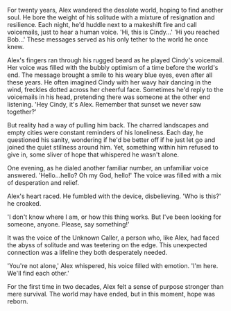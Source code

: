For twenty years, Alex wandered the desolate world, hoping to find another soul. He bore the weight of his solitude with a mixture of resignation and resilience. Each night, he'd huddle next to a makeshift fire and call voicemails, just to hear a human voice. 'Hi, this is Cindy...' 'Hi you reached Bob...' These messages served as his only tether to the world he once knew.

Alex's fingers ran through his rugged beard as he played Cindy's voicemail. Her voice was filled with the bubbly optimism of a time before the world's end. The message brought a smile to his weary blue eyes, even after all these years. He often imagined Cindy with her wavy hair dancing in the wind, freckles dotted across her cheerful face. Sometimes he'd reply to the voicemails in his head, pretending there was someone at the other end listening. 'Hey Cindy, it's Alex. Remember that sunset we never saw together?'

But reality had a way of pulling him back. The charred landscapes and empty cities were constant reminders of his loneliness. Each day, he questioned his sanity, wondering if he'd be better off if he just let go and joined the quiet stillness around him. Yet, something within him refused to give in, some sliver of hope that whispered he wasn't alone.

One evening, as he dialed another familiar number, an unfamiliar voice answered. 'Hello...hello? Oh my God, hello!' The voice was filled with a mix of desperation and relief.

Alex's heart raced. He fumbled with the device, disbelieving. 'Who is this?' he croaked.

'I don't know where I am, or how this thing works. But I've been looking for someone, anyone. Please, say something!'

It was the voice of the Unknown Caller, a person who, like Alex, had faced the abyss of solitude and was teetering on the edge. This unexpected connection was a lifeline they both desperately needed.

'You're not alone,' Alex whispered, his voice filled with emotion. 'I'm here. We'll find each other.'

For the first time in two decades, Alex felt a sense of purpose stronger than mere survival. The world may have ended, but in this moment, hope was reborn.